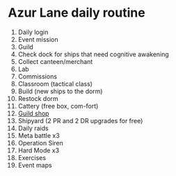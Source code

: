 # Azur Lane daily routine

1. Daily login
1. Event mission
1. Guild
1. Check dock for ships that need cognitive awakening
1. Collect canteen/merchant
1. Lab
1. Commissions
1. Classroom (tactical class)
1. Build (new ships to the dorm)
1. Restock dorm
1. Cattery (free box, com-fort)
1. [Guild shop](GuildShop.md)
1. Shipyard (2 PR and 2 DR upgrades for free)
1. Daily raids
1. Meta battle x3
1. Operation Siren
1. Hard Mode x3
1. Exercises
1. Event maps
